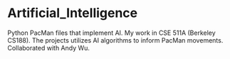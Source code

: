 # Artificial_Intelligence
 Python PacMan files that implement AI. My work in CSE 511A (Berkeley CS188). The projects utilizes AI algorithms to inform PacMan movements. Collaborated with Andy Wu. 

